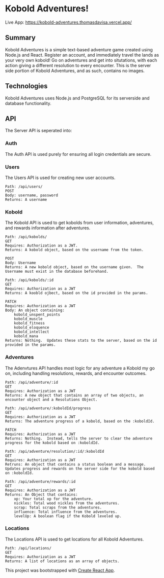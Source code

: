 # Kobold Adventures!

Live App: https://kobold-adventures.thomasdavisa.vercel.app/

## Summary

Kobold Adventures is a simple text-based adventure game created using Node.js and React.  Register an account, and immediately travel the lands as your very own kobold!  Go on adventures and get into situtations, with each action giving a different resolution to every encounter.  This is the server side portion of Kobold Adventures, and as such, contains no images.

## Technologies

Kobold Adventures uses Node.js and PostgreSQL for its serverside and database functionality.

## API
The Server API is seperated into:
### Auth
The Auth API is used purely for ensuring all login credentials are secure.
### Users
The Users API is used for creating new user accounts.
```
Path: /api/users/
POST
Body: username, password
Returns: A username
```

### Kobold
The Kobold API is used to get kobolds from user information, adventures, and rewards information after adventures.

```
Path: /api/kobolds/
GET
Requires: Authorization as a JWT.
Returns: A kobold object, based on the username from the token.

POST
Body: Username
Returns: A new kobold object, based on the username given.  The Username must exist in the database beforehand.
```
```
Path: /api/kobolds/:id
GET
Requires: Authorization as a JWT
Returns: A koobld ojbect, based on the id provided in the params.

PATCH
Requires: Authorization as a JWT
Body: An object containing:
    kobold_unspent_points
    kobold_muscle
    kobold_fitness
    kobold_eloquence
    kobold_intellect
    kobold_mana
Returns: Nothing.  Updates these stats to the server, based on the id provided in the params.
```

### Adventures
The Adenvtures API handles most logic for any adventure a Kobold my go on, including handling resolutions, rewards, and encounter outcomes.
```
Path: /api/adventure/:id
GET
Requires: Authorization as a JWT
Returns: A new object that contains an array of two objects, an encounter object and a Resolutions Object.
```
```
Path: /api/adventure/:koboldId/progress
GET
Requires: Authorization as a JWT
Returns: The adventure progress of a kobold, based on the :koboldId.

PATCH
Requires: Authorization as a JWT
Returns: Nothing.  Instead, tells the server to clear the adventure progress for the kobold based on :koboldId.
```
```
Path: /api/adventure/resolution/:id/:koboldId
GET
Requires: Authorization as a JWT
Retruns: An object that contains a status boolean and a message.  Updates progress and rewards on the server side for the kobold based on :koboldId.
```
```
Path: /api/adventure/rewards/:id
GET
Requires: Authorization as a JWT
Returns: An Object that contains:
    xp: Your total xp for the adventure.
    nickles: Total wood nickles from the adventures.
    scrap: Total scraps from the adventures.
    influence: Total influence from the adventures.
    levelUp: A boolean flag if the Kobold leveled up.
```

### Locations
The Locations API is used to get locations for all Kobold Adventures.
```
Path: /api/locations/
GET
Requires: Authorization as a JWT
Returns: A list of locations as an array of objects.
```

This project was bootstrapped with [Create React App](https://github.com/facebook/create-react-app).